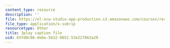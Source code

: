 ```yaml
---
content_type: resource
description: ''
file: https://ol-ocw-studio-app-production.s3.amazonaws.com/courses/res-6-012-introduction-to-probability-spring-2018/65fd0c86debe5b32985253e227862a29_FOFtMqCxZt0.vtt
file_type: application/x-subrip
resourcetype: Other
title: 3play caption file
uid: 65fd0c86-debe-5b32-9852-53e227862a29
---
```

